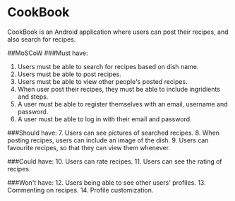 # CookBook
CookBook is an Android application where users can post their recipes, and also search for recipes. 

##MoSCoW
###Must have:
1. Users must be able to search for recipes based on dish name.
2. Users must be able to post recipes.
3. Users must be able to view other people's posted recipes.
4. When user post their recipes, they must be able to include ingridients and steps.
5. A user must be able to register themselves with an email, username and password.
6. A user must be able to log in with their email and password.

###Should have:
7. Users can see pictures of searched recipes.
8. When posting recipes, users can include an image of the dish.
9. Users can favourite recipes, so that they can view them whenever.

###Could have:
10. Users can rate recipes.
11. Users can see the rating of recipes.

###Won't have:
12. Users being able to see other users' profiles.
13. Commenting on recipes.
14. Profile customization.
